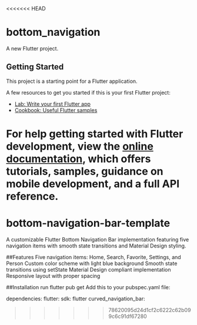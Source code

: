 <<<<<<< HEAD
# bottom_navigation

A new Flutter project.

## Getting Started

This project is a starting point for a Flutter application.

A few resources to get you started if this is your first Flutter project:

- [Lab: Write your first Flutter app](https://docs.flutter.dev/get-started/codelab)
- [Cookbook: Useful Flutter samples](https://docs.flutter.dev/cookbook)

For help getting started with Flutter development, view the
[online documentation](https://docs.flutter.dev/), which offers tutorials,
samples, guidance on mobile development, and a full API reference.
=======
# bottom-navigation-bar-template
A customizable Flutter Bottom Navigation Bar implementation featuring five navigation items with smooth state transitions and Material Design styling.

##Features
Five navigation items: Home, Search, Favorite, Settings, and Person
Custom color scheme with light blue background
Smooth state transitions using setState
Material Design compliant implementation
Responsive layout with proper spacing

##Installation
run flutter pub get
Add this to your pubspec.yaml file:


dependencies:
  flutter:
    sdk: flutter
  curved_navigation_bar:
>>>>>>> 78620095d24d1cf2c6222c62b099c6c91df67280
